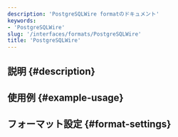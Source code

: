 ```yaml
---
description: 'PostgreSQLWire formatのドキュメント'
keywords:
- 'PostgreSQLWire'
slug: '/interfaces/formats/PostgreSQLWire'
title: 'PostgreSQLWire'
---
```




## 説明 {#description}

## 使用例 {#example-usage}

## フォーマット設定 {#format-settings}

